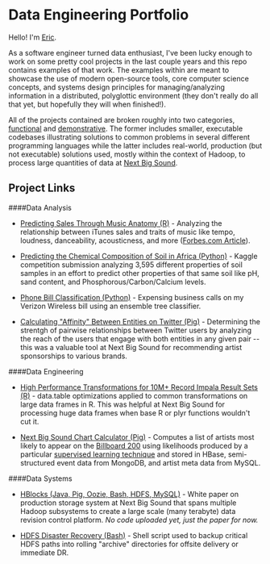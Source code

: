 Data Engineering Portfolio
=======

Hello!  I'm [Eric](https://www.linkedin.com/pub/eric-czech/8/992/202).  

As a software engineer turned data enthusiast, I've been lucky enough to work on some pretty cool projects in the last couple years and this repo contains examples of that work.  The examples within are meant to showcase the use of modern open-source tools, core computer science concepts, and systems design principles for managing/analyzing information in a distributed, polyglottic environment (they don't really do all that yet, but hopefully they will when finished!).

All of the projects contained are broken roughly into two categories, [functional](/functional) and [demonstrative](/demonstrative).  The former includes smaller, executable codebases illustrating solutions to common problems in several different programming languages while the latter includes real-world, production (but not executable) solutions used, mostly within the context of Hadoop, to process large quantities of data at [Next Big Sound](https://www.nextbigsound.com/about).

Project Links
------------------
####Data Analysis
-  [Predicting Sales Through Music Anatomy (R)](/demonstrative/R/music_anatomy/README.md) - Analyzing the relationship between iTunes sales and traits of music like tempo, loudness, danceability, acousticness, and more ([Forbes.com Article](http://www.forbes.com/sites/livbuli/2014/09/18/engineering-success-the-data-driven-approach-to-hit-making/)).

-  [Predicting the Chemical Composition of Soil in Africa (Python)](http://nbviewer.ipython.org/github/eric-czech/portfolio/blob/master/demonstrative/python/notebooks/kaggle_soil.ipynb) - Kaggle competition submission analyzing 3,595 different properties of soil samples in an effort to predict other properties of that same soil like pH, sand content, and Phosphorous/Carbon/Calcium levels.

-  [Phone Bill Classification (Python)](http://nbviewer.ipython.org/github/eric-czech/portfolio/blob/master/demonstrative/python/notebooks/phone_bills.ipynb) - Expensing business calls on my Verizon Wireless bill using an ensemble tree classifier.

-  [Calculating "Affinity" Between Entities on Twitter (Pig)](/demonstrative/pig/twitter_affinity) - Determining the strentgh of pairwise relationships between Twitter users by analyzing the reach of the users that engage with both entities in any given pair -- this was a valuable tool at Next Big Sound for recommending artist sponsorships to various brands. 


####Data Engineering
-  [High Performance Transformations for 10M+ Record Impala Result Sets (R)](/demonstrative/R/impala/transforms.R) - data.table optimizations applied to common transformations on large data frames in R.  This was helpful at Next Big Sound for processing huge data frames when base R or plyr functions wouldn't cut it.

-  [Next Big Sound Chart Calculator (Pig)](/demonstrative/pig/predictive_billboard_chart) - Computes a list of artists most likely to appear on the [Billboard 200](http://en.wikipedia.org/wiki/Billboard_200) using likelihoods produced by a particular [supervised learning technique](http://making.nextbigsound.com/post/68287169332/predicting-next-years-breakout-artists) and stored in HBase, semi-structured event data from MongoDB, and artist meta data from MySQL.


####Data Systems
-  [HBlocks (Java, Pig, Oozie, Bash, HDFS, MySQL)](http://bit.ly/1rCkZJS) - White paper on production storage system at Next Big Sound that spans multiple Hadoop subsystems to create a large scale (many terabyte) data revision control platform.  *No code uploaded yet, just the paper for now.*

-  [HDFS Disaster Recovery (Bash)](/demonstrative/bash/hdfs_backup/hdfs_backup.sh) - Shell script used to backup critical HDFS paths into rolling "archive" directories for offsite delivery or immediate DR.


